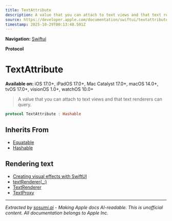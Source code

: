 ```yaml
---
title: TextAttribute
description: A value that you can attach to text views and that text renderers can query.
source: https://developer.apple.com/documentation/swiftui/textattribute
timestamp: 2025-10-29T00:13:48.501Z
---
```


**Navigation:** [Swiftui](/documentation/swiftui)

**Protocol**

# TextAttribute

**Available on:** iOS 17.0+, iPadOS 17.0+, Mac Catalyst 17.0+, macOS 14.0+, tvOS 17.0+, visionOS 1.0+, watchOS 10.0+

> A value that you can attach to text views and that text renderers can query.

```swift
protocol TextAttribute : Hashable
```

## Inherits From

- [Equatable](/documentation/Swift/Equatable)
- [Hashable](/documentation/Swift/Hashable)

## Rendering text

- [Creating visual effects with SwiftUI](/documentation/swiftui/creating-visual-effects-with-swiftui)
- [textRenderer(_:)](/documentation/swiftui/view/textrenderer(_:))
- [TextRenderer](/documentation/swiftui/textrenderer)
- [TextProxy](/documentation/swiftui/textproxy)

---

*Extracted by [sosumi.ai](https://sosumi.ai) - Making Apple docs AI-readable.*
*This is unofficial content. All documentation belongs to Apple Inc.*
